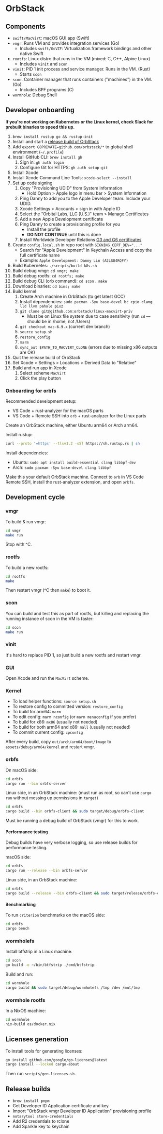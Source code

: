 # OrbStack

## Components

- `swift/MacVirt`: macOS GUI app (Swift)
- `vmgr`: Runs VM and provides integration services (Go)
  - Includes `swift/GoVZF`: Virtualization.framework bindings and other native Swift
- `rootfs`: Linux distro that runs in the VM (mixed: C, C++, Alpine Linux)
  - Includes `vinit` and `scon`
- `vinit`: PID 1 init process and service manager. Runs in the VM. (Rust)
  - Starts `scon`
- `scon`: Container manager that runs containers ("machines") in the VM. (Go)
  - Includes BPF programs (C)
- `wormhole`: Debug Shell

## Developer onboarding

**If you're not working on Kubernetes or the Linux kernel, check Slack for prebuilt binaries to speed this up.**

1. `brew install rustup go && rustup-init`
1. Install and start a [release build of OrbStack](https://orbstack.dev/download)
1. Add `export GOPRIVATE=github.com/orbstack/*` to global shell environment (`~/.profile`)
1. Install GitHub CLI: `brew install gh`
    1. Sign in: `gh auth login`
    1. Configure Git for HTTPS: `gh auth setup-git`
1. Install Xcode
1. Install Xcode Command Line Tools: `xcode-select --install`
1. Set up code signing
    1. Copy "Provisioning UDID" from System Information
        - Hold Option > Apple logo in menu bar > System Information
    1. Ping Danny to add you to the Apple Developer team. Include your UDID.
    1. Xcode Settings > Accounts > sign in with Apple ID
    1. Select the "Orbital Labs, LLC (U.S.)" team > Manage Certificates
    1. Add a new Apple Development certificate
    1. Ping Danny to create a provisioning profile for you
        - Install the profile
        - **DO NOT CONTINUE** until this is done
    1. Install Worldwide Developer Relations [G3 and G6 certificates](https://www.apple.com/certificateauthority/)
1. Create `config.local.sh` in repo root with `SIGNING_CERT_DEV="..."`
    - Search for "Apple Development" in Keychain Access and copy the full certificate name
    - Example: `Apple Development: Danny Lin (A2LS84RQFY)`
1. Build Kubernetes: `./scripts/build-k8s.sh`
1. Build debug vmgr: `cd vmgr; make`
1. Build debug rootfs: `cd rootfs; make`
1. Build debug CLI (orb command): `cd scon; make`
1. Download binaries: `cd bins; make`
1. Build kernel
    1. Create Arch machine in OrbStack (to get latest GCC)
    1. Install dependencies: `sudo pacman -Syu base-devel bc cpio clang lld llvm pahole pixz`
    1. `git clone git@github.com:orbstack/linux-macvirt-priv`
        - Must be on Linux file system due to case sensitivity (run `cd` — should be in /home, not /Users)
    1. `git checkout mac-6.9.x` (current dev branch)
    1. `source setup.sh`
    1. `restore_config`
    1. `marm`
    1. `sync_out $PATH_TO_MACVIRT_CLONE` (errors due to missing x86 outputs are OK)
1. Quit the release build of OrbStack
1. Set Xcode > Settings > Locations > Derived Data to "Relative"
1. Build and run app in Xcode
    1. Select scheme `MacVirt`
    2. Click the play button

### Onboarding for orbfs

Recommended development setup:

- VS Code + rust-analyzer for the macOS parts
- VS Code + Remote SSH into `orb` + rust-analyzer for the Linux parts

Create an OrbStack machine, either Ubuntu arm64 or Arch arm64.

Install rustup:

```bash
curl --proto '=https' --tlsv1.2 -sSf https://sh.rustup.rs | sh
```

Install dependencies:

- Ubuntu: `sudo apt install build-essential clang libbpf-dev`
- Arch: `sudo pacman -Syu base-devel clang libbpf`

Make this your default OrbStack machine. Connect to `orb` in VS Code Remote SSH, install the rust-analyzer extension, and open `orbfs`.

## Development cycle

### vmgr

To build & run vmgr:

```bash
cd vmgr
make run
```

Stop with ^C.

### rootfs

To build a new rootfs:

```bash
cd rootfs
make
```

Then restart vmgr (^C then `make`) to boot it.

### scon

You can build and test this as part of rootfs, but killing and replacing the running instance of scon in the VM is faster:

```bash
cd scon
make run
```

### vinit

It's hard to replace PID 1, so just build a new rootfs and restart vmgr.

### GUI

Open Xcode and run the `MacVirt` scheme.

### Kernel

- To load helper functions: `source setup.sh`
- To restore config to committed version: `restore_config`
- To build for arm64: `marm`
- To edit config: `marm nconfig` (or `marm menuconfig` if you prefer)
- To build for x86: `mx86` (usually not needed)
- To build for both arm64 and x86: `mall` (usually not needed)
- To commit current config: `cpconfig`

After every build, copy `out/arch/arm64/boot/Image` to `assets/debug/arm64/kernel` and restart vmgr.

### orbfs

On macOS side:

```bash
cd orbfs
cargo run --bin orbfs-server
```

Linux side, in an OrbStack machine: (must run as root, so can't use `cargo run` without messing up permissions in `target`)

```bash
cd orbfs
cargo build --bin orbfs-client && sudo target/debug/orbfs-client
```

Must be running a debug build of OrbStack (vmgr) for this to work.

#### Performance testing

Debug builds have very verbose logging, so use release builds for performance testing.

macOS side:

```bash
cd orbfs
cargo run --release --bin orbfs-server
```

Linux side, in an OrbStack machine:

```bash
cd orbfs
cargo build --release --bin orbfs-client && sudo target/release/orbfs-client
```

#### Benchmarking

To run `criterion` benchmarks on the macOS side:

```bash
cd orbfs
cargo bench
```

### wormholefs

Install btfstrip in a Linux machine:

```bash
cd scon
go build -o ~/bin/btfstrip ./cmd/btfstrip
```

Build and run:

```bash
cd wormhole
cargo build && sudo target/debug/wormholefs /tmp /dev /mnt/tmp
```

### wormhole rootfs

In a NixOS machine:

```bash
cd wormhole
nix-build os/docker.nix
```

## Licenses generation

To install tools for generating licenses:

```bash
go install github.com/google/go-licenses@latest
cargo install --locked cargo-about
```

Then run `scripts/gen-licenses.sh`.

## Release builds

- `brew install pnpm`
- Get Developer ID Application certificate and key
- Import "OrbStack vmgr Developer ID Application" provisioning profile
- `notarytool store-credentials`
- Add R2 credentials to rclone
- Add Sparkle key to keychain
